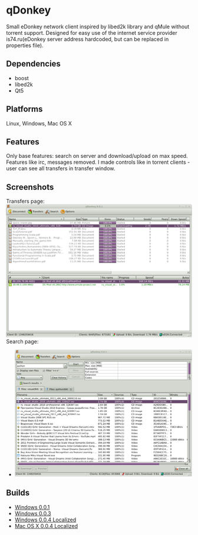 # qDonkey
Small eDonkey network client inspired by libed2k library and qMule without torrent support. Designed for easy use of the internet service provider 
is74.ru(eDonkey server address hardcoded, but can be replaced in properties file).

Dependencies
--------
* boost
* libed2k
* Qt5

Platforms
--------
Linux, Windows, Mac OS X

Features
--------
Only base features: search on server and download/upload on max speed. Features like irc, messages removed. I made controls like in torrent clients - user can see all transfers in transfer window.

Screenshots
-----------
Transfers page:
[![Transfers page](https://raw.githubusercontent.com/a-pavlov/qDonkey/master/raw/transfers.png)](https://github.com/a-pavlov/qDonkey/tree/master/raw/transfers.png)
Search page:
* [![Search page](https://raw.githubusercontent.com/a-pavlov/qDonkey/master/raw/search.png)](https://github.com/a-pavlov/qDonkey/tree/master/raw/search.png)

Builds
-----------

* [Windows 0.0.1](https://drive.google.com/file/d/0B39-MtFuW1DTNUg4bEpiMGE4UTg/view?usp=sharing)
* [Windows 0.0.3](https://drive.google.com/file/d/0B39-MtFuW1DTZ3d5SUtpSXNkRTg/view?usp=sharing)
* [Windows 0.0.4 Localized](https://drive.google.com/file/d/0B39-MtFuW1DTLVdPSnB1LTV1ejQ/view?usp=sharing)
* [Mac OS X 0.0.4 Localized](https://drive.google.com/open?id=0B39-MtFuW1DTV0FIWVpYMDlBcmc&authuser=0)


